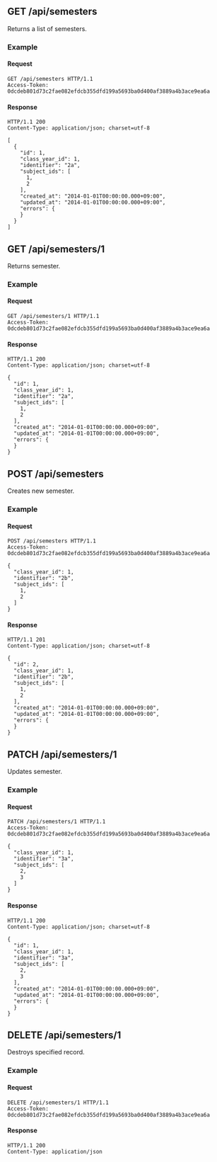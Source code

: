 ## GET /api/semesters
Returns a list of semesters.

### Example

#### Request
```
GET /api/semesters HTTP/1.1
Access-Token: 0dcdeb801d73c2fae082efdcb355dfd199a5693ba0d400af3889a4b3ace9ea6a
```

#### Response
```
HTTP/1.1 200
Content-Type: application/json; charset=utf-8

[
  {
    "id": 1,
    "class_year_id": 1,
    "identifier": "2a",
    "subject_ids": [
      1,
      2
    ],
    "created_at": "2014-01-01T00:00:00.000+09:00",
    "updated_at": "2014-01-01T00:00:00.000+09:00",
    "errors": {
    }
  }
]
```

## GET /api/semesters/1
Returns semester.

### Example

#### Request
```
GET /api/semesters/1 HTTP/1.1
Access-Token: 0dcdeb801d73c2fae082efdcb355dfd199a5693ba0d400af3889a4b3ace9ea6a
```

#### Response
```
HTTP/1.1 200
Content-Type: application/json; charset=utf-8

{
  "id": 1,
  "class_year_id": 1,
  "identifier": "2a",
  "subject_ids": [
    1,
    2
  ],
  "created_at": "2014-01-01T00:00:00.000+09:00",
  "updated_at": "2014-01-01T00:00:00.000+09:00",
  "errors": {
  }
}
```

## POST /api/semesters
Creates new semester.

### Example

#### Request
```
POST /api/semesters HTTP/1.1
Access-Token: 0dcdeb801d73c2fae082efdcb355dfd199a5693ba0d400af3889a4b3ace9ea6a

{
  "class_year_id": 1,
  "identifier": "2b",
  "subject_ids": [
    1,
    2
  ]
}
```

#### Response
```
HTTP/1.1 201
Content-Type: application/json; charset=utf-8

{
  "id": 2,
  "class_year_id": 1,
  "identifier": "2b",
  "subject_ids": [
    1,
    2
  ],
  "created_at": "2014-01-01T00:00:00.000+09:00",
  "updated_at": "2014-01-01T00:00:00.000+09:00",
  "errors": {
  }
}
```

## PATCH /api/semesters/1
Updates semester.

### Example

#### Request
```
PATCH /api/semesters/1 HTTP/1.1
Access-Token: 0dcdeb801d73c2fae082efdcb355dfd199a5693ba0d400af3889a4b3ace9ea6a

{
  "class_year_id": 1,
  "identifier": "3a",
  "subject_ids": [
    2,
    3
  ]
}
```

#### Response
```
HTTP/1.1 200
Content-Type: application/json; charset=utf-8

{
  "id": 1,
  "class_year_id": 1,
  "identifier": "3a",
  "subject_ids": [
    2,
    3
  ],
  "created_at": "2014-01-01T00:00:00.000+09:00",
  "updated_at": "2014-01-01T00:00:00.000+09:00",
  "errors": {
  }
}
```

## DELETE /api/semesters/1
Destroys specified record.

### Example

#### Request
```
DELETE /api/semesters/1 HTTP/1.1
Access-Token: 0dcdeb801d73c2fae082efdcb355dfd199a5693ba0d400af3889a4b3ace9ea6a
```

#### Response
```
HTTP/1.1 200
Content-Type: application/json
```
